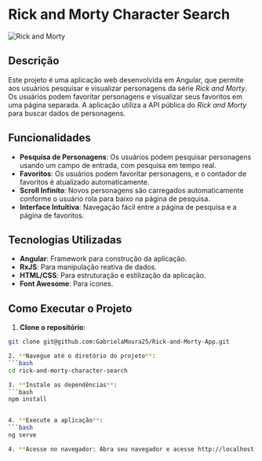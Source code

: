# Rick and Morty Character Search

![Rick and Morty](https://upload.wikimedia.org/wikipedia/en/thumb/2/24/Rick_and_Morty_logo.svg/1280px-Rick_and_Morty_logo.svg.png)

## Descrição

Este projeto é uma aplicação web desenvolvida em Angular, que permite aos usuários pesquisar e visualizar personagens da série *Rick and Morty*. Os usuários podem favoritar personagens e visualizar seus favoritos em uma página separada. A aplicação utiliza a API pública do *Rick and Morty* para buscar dados de personagens.

## Funcionalidades

- **Pesquisa de Personagens**: Os usuários podem pesquisar personagens usando um campo de entrada, com pesquisa em tempo real.
- **Favoritos**: Os usuários podem favoritar personagens, e o contador de favoritos é atualizado automaticamente.
- **Scroll Infinito**: Novos personagens são carregados automaticamente conforme o usuário rola para baixo na página de pesquisa.
- **Interface Intuitiva**: Navegação fácil entre a página de pesquisa e a página de favoritos.

## Tecnologias Utilizadas

- **Angular**: Framework para construção da aplicação.
- **RxJS**: Para manipulação reativa de dados.
- **HTML/CSS**: Para estruturação e estilização da aplicação.
- **Font Awesome**: Para ícones.

## Como Executar o Projeto

1. **Clone o repositório**:
  ```bash
  git clone git@github.com:GabrielaMoura25/Rick-and-Morty-App.git

2. **Navegue até o diretório do projeto**:
  ```bash
  cd rick-and-morty-character-search

3. **Instale as dependências**:
  ```bash
  npm install


4. **Execute a aplicação**:
  ```bash
  ng serve

4. **Acesse no navegador: Abra seu navegador e acesse http://localhost:4200.**
